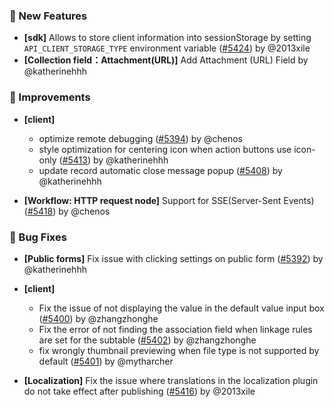 ### 🎉 New Features

- **[sdk]** Allows to store client information into sessionStorage by setting `API_CLIENT_STORAGE_TYPE` environment variable ([#5424](https://github.com/nocobase/nocobase/pull/5424)) by @2013xile
- **[Collection field：Attachment(URL)]** Add Attachment (URL) Field by @katherinehhh

### 🚀 Improvements

- **[client]**

  - optimize remote debugging ([#5394](https://github.com/nocobase/nocobase/pull/5394)) by @chenos
  - style optimization for  centering icon when action buttons use icon-only ([#5413](https://github.com/nocobase/nocobase/pull/5413)) by @katherinehhh
  - update record automatic close message popup ([#5408](https://github.com/nocobase/nocobase/pull/5408)) by @katherinehhh
- **[Workflow: HTTP request node]** Support for SSE(Server-Sent Events) ([#5418](https://github.com/nocobase/nocobase/pull/5418)) by @chenos

### 🐛 Bug Fixes

- **[Public forms]** Fix issue with clicking settings on public form ([#5392](https://github.com/nocobase/nocobase/pull/5392)) by @katherinehhh
- **[client]**

  - Fix the issue of not displaying the value in the default value input box ([#5400](https://github.com/nocobase/nocobase/pull/5400)) by @zhangzhonghe
  - Fix the error of not finding the association field when linkage rules are set for the subtable ([#5402](https://github.com/nocobase/nocobase/pull/5402)) by @zhangzhonghe
  - fix wrongly thumbnail previewing when file type is not supported by default ([#5401](https://github.com/nocobase/nocobase/pull/5401)) by @mytharcher
- **[Localization]** Fix the issue where translations in the localization plugin do not take effect after publishing ([#5416](https://github.com/nocobase/nocobase/pull/5416)) by @2013xile
